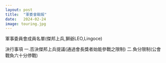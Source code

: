 ```yaml
---
layout: post
title:  "軍委會戰報"
date:   2024-02-24
image: touring.jpg
---
```


<p class="intro"><span class="dropcap">軍事委員會成員名單(傑邦上兵,獅爺LEO,Lingoce)</span></p>

<P  /P>

  
  決行事項
一.否決傑邦上兵提議(通過會長獎者始能參戰之限制)
二.負分限制(公會戰負六十分停戰)
